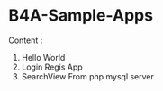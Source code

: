 # B4A-Sample-Apps

Content :
1. Hello World
2. Login Regis App
3. SearchView From php mysql server


